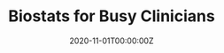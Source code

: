 ---
title: "Biostats for Busy Clinicians"  # Add a page title.
summary: "A biostatistics course designed specificallly for clinicians who want to improve their statistical knowledge but have very little time to spare!"  # Add a page description.
date: "2020-11-01T00:00:00Z"  # Add today's date.
type: "widget_page"  # Page type is a Widget Page
---